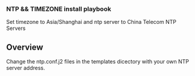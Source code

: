 ### NTP && TIMEZONE install playbook
Set timezone to Asia/Shanghai and ntp server to China Telecom NTP Servers
## Overview
Change the ntp.conf.j2 files in the templates dicectory with your own NTP server address.